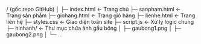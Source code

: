 / (gốc repo GitHub)
│
├─ index.html         ← Trang chủ
├─ sanpham.html       ← Trang sản phẩm
├─ giohang.html       ← Trang giỏ hàng
├─ lienhe.html        ← Trang liên hệ
├─ styles.css         ← Giao diện toàn site
├─ script.js          ← Xử lý logic chung
├─ hinhanh/           ← Thư mục chứa ảnh gấu bông
│   ├─ gaubong1.png
│   ├─ gaubong2.png
│   └─ ...

